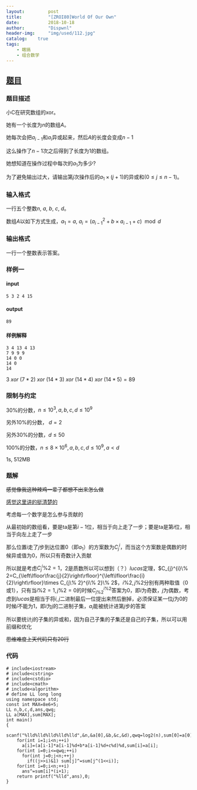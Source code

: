 ```yaml
---
layout:         post
title:          "[ZROI80]World Of Our Own"
date:           2018-10-18
author:         "Dispwnl"
header-img:     "img/used/112.jpg"
catalog:    true
tags:
    - 瞎搞
    - 组合数学
---
```

## [题目](http://www.zhengruioi.com/problem/80)
### 题目描述
小C在研究数组的xor。

她有一个长度为$n$的数组$A$。

她每次会把$a_{i-1}$和$a_i$异或起来，然后$A$的长度会变成$n - 1$

这么操作了$n - 1$次之后得到了长度为$1$的数组。

她想知道在操作过程中每次的$a_1$为多少?

为了避免输出过大，请输出第$j$次操作后的$a_1 \times (j + 1)$的异或和($0 \leq j \leq n - 1$)。

### 输入格式
一行五个整数$n$, $a$, $b$, $c$, $d$。

数组$A$以如下方式生成，$a_1 = a$, $a_i = (a_{i-1}^2 + b \times a_{i-1} + c) \mod d$

### 输出格式
一行一个整数表示答案。

### 样例一
#### input
```
5 3 2 4 15
```
#### output
```
89
```
#### 样例解释
```
3 4 13 4 13 
7 9 9 9
14 0 0
14 0
14
```
$3 \ xor \ (7 * 2) \ xor \ (14 * 3) \ xor \ (14 * 4) \ xor \ (14 * 5) = 89$

### 限制与约定
$30\%$的分数，$n \leq 10^3, a, b, c, d \leq 10^9$

另外$10\%$的分数， $d = 2$

另外$30\%$的分数，$d \leq 50$

$100\%$的分数，$n \leq 8 \times 10^6, a, b, c, d \leq 10^9, a < d$

1s, 512MB

### 题解
~~感觉像我这种辣鸡一辈子都想不出来怎么做~~

[感觉这里讲的挺清楚的](https://blog.csdn.net/FYOIER/article/details/80955367)

考虑每一个数字是怎么参与贡献的

从最初始的数组看，要是ta是第$i-1$位，相当于向上走了一步；要是ta是第$i$位，相当于向左上走了一步

那么位置$i$走了$j$步到达位置$0$（即$a_1$）的方案数为$C_{j}^{i}$，而当这个方案数是偶数的时候异或值为$0$，所以只有奇数计入贡献

所以就是考虑$C_{j}^{i}\% 2=1$，$2$是质数所以可以想到（？）$lucas$定理，$C_{j}^{i}\% 2=C_{\left\lfloor\frac{j}{2}\right\rfloor}^{\left\lfloor\frac{i}{2}\right\rfloor}\times C_{j\% 2}^{i\% 2}\% 2$，$i\%2,j\%2$分别有两种取值（$0$或$1$），只有当$i\%2=1,j\%2=0$的时候$C_{j\% 2}^{i\% 2}$答案为$0$，即$i$为奇数，$j$为偶数，考虑到$lucas$是相当于将$i,j$二进制最后一位提出来然后删掉，必须保证某一位$j$为$0$的时候$i$不能为$1$，即$i$为$j$的二进制子集，$a_i$能被统计进第$j$步的答案

所以要统计$j$的子集的异或和，因为自己子集的子集还是自己的子集，所以可以用前缀和优化

~~思维难度上天代码只有20行~~
### 代码
```
# include<iostream>
# include<cstring>
# include<cstdio>
# include<cmath>
# include<algorithm>
# define LL long long
using namespace std;
const int MAX=8e6+5;
LL n,b,c,d,ans,qwq;
LL a[MAX],sum[MAX];
int main()
{
	scanf("%lld%lld%lld%lld%lld",&n,&a[0],&b,&c,&d),qwq=log2(n),sum[0]=a[0];
	for(int i=1;i<n;++i)
	  a[i]=(a[i-1]*a[i-1]%d+b*a[i-1]%d+c%d)%d,sum[i]=a[i];
	for(int i=0;i<=qwq;++i)
	  for(int j=0;j<n;++j)
	    if((j>>i)&1) sum[j]^=sum[j^(1<<i)];
	for(int i=0;i<n;++i)
	  ans^=sum[i]*(i+1); 
	return printf("%lld",ans),0;
}
```
